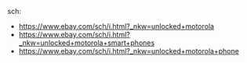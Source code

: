 sch:
- https://www.ebay.com/sch/i.html?_nkw=unlocked+motorola
- https://www.ebay.com/sch/i.html?_nkw=unlocked+motorola+smart+phones
- https://www.ebay.com/sch/i.html?_nkw=unlocked+motorola+phone
